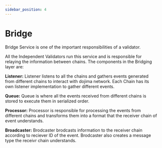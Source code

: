 ```yaml
---
sidebar_position: 4
---
```


# Bridge

Bridge Service is one of the important responsibilities of a validator.

All the Independent Validators run this service and is responsible for relaying the information between chains. The components in the Bridging layer are:

**Listener:**
Listener listens to all the chains and gathers events generated from different chains to interact with dojima network. Each Chain has its own listener implementation to gather different events.

**Queue:**
Queue is where all the events received from different chains is stored to execute them in serialized order.

**Processor:**
Processor is responsible for processing the events from different chains and transforms them into a format that the receiver chain of event understands.

**Broadcaster:**
 Brodcaster brodcasts information to the receiver chain according to reciever ID of the event. Brodcaster also creates a message type the receivr chain understands.